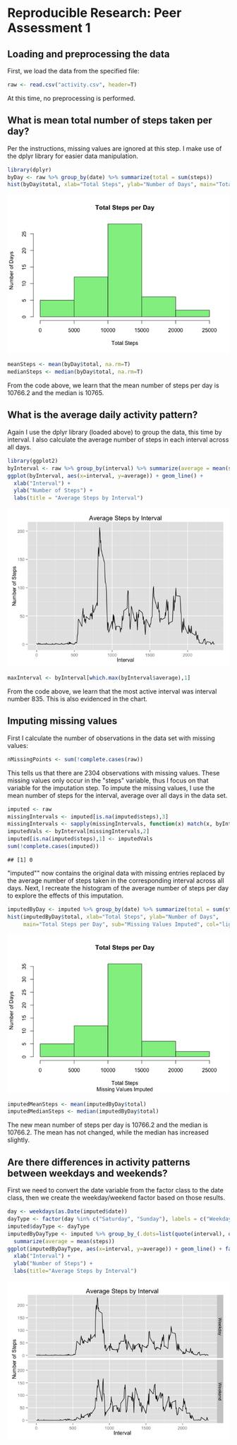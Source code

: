 # Reproducible Research: Peer Assessment 1


## Loading and preprocessing the data
First, we load the data from the specified file:


```r
raw <- read.csv("activity.csv", header=T)
```

At this time, no preprocessing is performed.

## What is mean total number of steps taken per day?
Per the instructions, missing values are ignored at this step. I make use of 
the dplyr library for easier data manipulation.


```r
library(dplyr)
byDay <- raw %>% group_by(date) %>% summarize(total = sum(steps))
hist(byDay$total, xlab="Total Steps", ylab="Number of Days", main="Total Steps per Day", col="lightgreen")
```

![](PA1_template_files/figure-html/unnamed-chunk-2-1.png) 

```r
meanSteps <- mean(byDay$total, na.rm=T)
medianSteps <- median(byDay$total, na.rm=T)
```

From the code above, we learn that the mean number of steps per day is 
10766.2 and the median is 10765.

## What is the average daily activity pattern?
Again I use the dplyr library (loaded above) to group the data, this time by 
interval. I also calculate the average number of steps in each interval across 
all days.


```r
library(ggplot2)
byInterval <- raw %>% group_by(interval) %>% summarize(average = mean(steps, na.rm=T))
ggplot(byInterval, aes(x=interval, y=average)) + geom_line() +
  xlab("Interval") +
  ylab("Number of Steps") +
  labs(title = "Average Steps by Interval")
```

![](PA1_template_files/figure-html/unnamed-chunk-3-1.png) 

```r
maxInterval <- byInterval[which.max(byInterval$average),1]
```

From the code above, we learn that the most active interval was interval number 
835. This is also evidenced in the chart.


## Imputing missing values
First I calculate the number of observations in the data set with missing values:


```r
nMissingPoints <- sum(!complete.cases(raw))
```

This tells us that there are 2304 observations with missing values.
These missing values only occur in the "steps" variable, thus I focus on that 
variable for the imputation step. To impute the missing values, I use the mean 
number of steps for the interval, average over all days in the data set.


```r
imputed <- raw
missingIntervals <- imputed[is.na(imputed$steps),3]
missingIntervals <- sapply(missingIntervals, function(x) match(x, byInterval$interval))
imputedVals <- byInterval[missingIntervals,2]
imputed[is.na(imputed$steps),1] <- imputedVals
sum(!complete.cases(imputed))
```

```
## [1] 0
```

"imputed"" now contains the original data with missing entries replaced by the 
average number of steps taken in the corresponding interval across all days.
Next, I recreate the histogram of the average number of steps per day to explore
the effects of this imputation.


```r
imputedByDay <- imputed %>% group_by(date) %>% summarize(total = sum(steps))
hist(imputedByDay$total, xlab="Total Steps", ylab="Number of Days", 
     main="Total Steps per Day", sub="Missing Values Imputed", col="lightgreen")
```

![](PA1_template_files/figure-html/unnamed-chunk-6-1.png) 

```r
imputedMeanSteps <- mean(imputedByDay$total)
imputedMedianSteps <- median(imputedByDay$total)
```

The new mean number of steps per day is 10766.2 
and the median is 10766.2. The mean has not changed,
while the median has increased slightly.

## Are there differences in activity patterns between weekdays and weekends?
First we need to convert the date variable from the factor class to the date class,
then we create the weekday/weekend factor based on those results.


```r
day <- weekdays(as.Date(imputed$date))
dayType <- factor(day %in% c("Saturday", "Sunday"), labels = c("Weekday", "Weekend"))
imputed$dayType <- dayType
imputedByDayType <- imputed %>% group_by_(.dots=list(quote(interval), quote(dayType))) %>% 
  summarize(average = mean(steps))
ggplot(imputedByDayType, aes(x=interval, y=average)) + geom_line() + facet_grid(dayType~.) +
  xlab("Interval") +
  ylab("Number of Steps") +
  labs(title="Average Steps by Interval")
```

![](PA1_template_files/figure-html/unnamed-chunk-7-1.png) 

